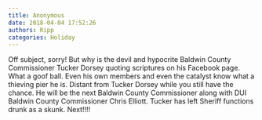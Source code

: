 ```yaml
---
title: Anonymous
date: 2018-04-04 17:52:26
authors: Ripp
categories: Holiday
---
```


 Off subject, sorry!  But why is the devil and hypocrite Baldwin County Commissioner Tucker Dorsey quoting scriptures on his Facebook page. What a goof ball. Even his own members and even the catalyst know what a thieving pier he is. Distant from Tucker Dorsey while you still have the chance. He will be the next Baldwin County Commissioner along with DUI Baldwin County Commissioner Chris Elliott. Tucker has left Sheriff functions drunk as a skunk. Next!!!!